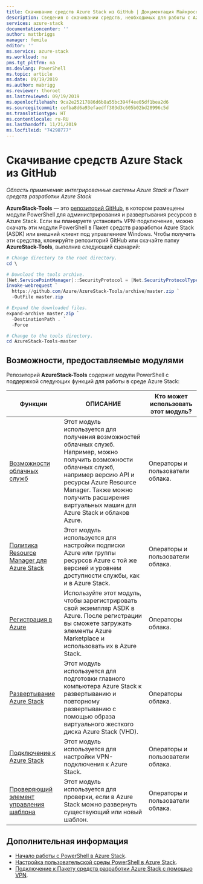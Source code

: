 ```yaml
---
title: Скачивание средств Azure Stack из GitHub | Документация Майкрософт
description: Сведения о скачивании средств, необходимых для работы с Azure Stack.
services: azure-stack
documentationcenter: ''
author: mattbriggs
manager: femila
editor: ''
ms.service: azure-stack
ms.workload: na
pms.tgt_pltfrm: na
ms.devlang: PowerShell
ms.topic: article
ms.date: 09/19/2019
ms.author: mabrigg
ms.reviewer: thoroet
ms.lastreviewed: 09/19/2019
ms.openlocfilehash: 9ca2e25217886d6b8a55bc394f4ee05df1bea2d6
ms.sourcegitcommit: cefba8d6a93efaedff303d3c605b02bd28996c5d
ms.translationtype: HT
ms.contentlocale: ru-RU
ms.lasthandoff: 11/21/2019
ms.locfileid: "74298777"
---
```

# <a name="download-azure-stack-tools-from-github"></a>Скачивание средств Azure Stack из GitHub

*Область применения: интегрированные системы Azure Stack и Пакет средств разработки Azure Stack*

**AzureStack-Tools** — это [репозиторий GitHub](https://github.com/Azure/AzureStack-Tools), в котором размещены модули PowerShell для администрирования и развертывания ресурсов в Azure Stack. Если вы планируете установить VPN-подключение, можно скачать эти модули PowerShell в Пакет средств разработки Azure Stack (ASDK) или внешний клиент под управлением Windows. Чтобы получить эти средства, клонируйте репозиторий GitHub или скачайте папку **AzureStack-Tools**, выполнив следующий сценарий:

```powershell
# Change directory to the root directory.
cd \

# Download the tools archive.
[Net.ServicePointManager]::SecurityProtocol = [Net.SecurityProtocolType]::Tls12 
invoke-webrequest `
  https://github.com/Azure/AzureStack-Tools/archive/master.zip `
  -OutFile master.zip

# Expand the downloaded files.
expand-archive master.zip `
  -DestinationPath . `
  -Force

# Change to the tools directory.
cd AzureStack-Tools-master

```

## <a name="functionality-provided-by-the-modules"></a>Возможности, предоставляемые модулями

Репозиторий **AzureStack-Tools** содержит модули PowerShell с поддержкой следующих функций для работы в среде Azure Stack:  

| Функции | ОПИСАНИЕ | Кто может использовать этот модуль? |
| --- | --- | --- |
| [Возможности облачных служб](../user/azure-stack-validate-templates.md) | Этот модуль используется для получения возможностей облачных служб. Например, можно получить возможности облачных служб, например версию API и ресурсы Azure Resource Manager. Также можно получить расширения виртуальных машин для Azure Stack и облаков Azure. | Операторы и пользователи облака. |
| [Политика Resource Manager для Azure Stack](../user/azure-stack-policy-module.md) | Этот модуль используется для настройки подписки Azure или группы ресурсов Azure с той же версией и уровнем доступности службы, как и в Azure Stack. | Операторы и пользователи облака. |
| [Регистрация в Azure](azure-stack-registration.md ) | Используйте этот модуль, чтобы зарегистрировать свой экземпляр ASDK в Azure. После регистрации вы сможете загружать элементы Azure Marketplace и использовать их в Azure Stack. | Операторы облака. |
| [Развертывание Azure Stack](../asdk/asdk-install.md) | Этот модуль используется для подготовки главного компьютера Azure Stack к развертыванию и повторному развертыванию с помощью образа виртуального жесткого диска Azure Stack (VHD). | Операторы облака.|
| [Подключение к Azure Stack](azure-stack-powershell-install.md) | Этот модуль используется для настройки VPN-подключения к Azure Stack. | Операторы и пользователи облака. |
| [Проверяющий элемент управления шаблона](../user/azure-stack-validate-templates.md) | Этот модуль используется для проверки, если в Azure Stack можно развернуть существующий или новый шаблон. | Операторы и пользователи облака.|

## <a name="next-steps"></a>Дополнительная информация

- [Начало работы с PowerShell в Azure Stack](../user/azure-stack-powershell-overview.md).
- [Настройка пользовательской среды PowerShell в Azure Stack](../user/azure-stack-powershell-configure-user.md).
- [Подключение к Пакету средств разработки Azure Stack с помощью VPN](../asdk/asdk-connect.md).
